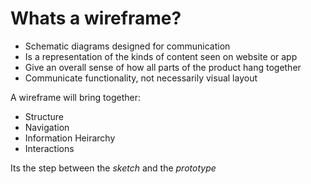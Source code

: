 <!-- TITLE: Wireframing -->

# Whats a wireframe?
* Schematic diagrams designed for communication
* Is a representation of the kinds of content seen on website or app
* Give an overall sense of how all parts of the product hang together
* Communicate functionality, not necessarily visual layout

A wireframe will bring together:
* Structure
* Navigation
* Information Heirarchy
* Interactions

Its the step between the _sketch_ and the _prototype_

